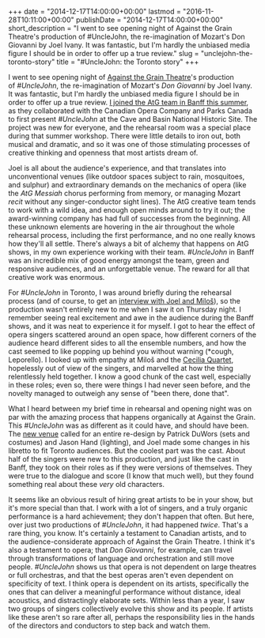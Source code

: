 +++
date = "2014-12-17T14:00:00+00:00"
lastmod = "2016-11-28T10:11:00+00:00"
publishDate = "2014-12-17T14:00:00+00:00"
short_description = "I went to see opening night of Against the Grain Theatre&#039;s production of #UncleJohn, the re-imagination of Mozart&#039;s Don Giovanni by Joel Ivany. It was fantastic, but I&#039;m hardly the unbiased media figure I should be in order to offer up a true review."
slug = "unclejohn-the-toronto-story"
title = "#UncleJohn: the Toronto story"
+++


I went to see opening night of <a href="http://againstthegraintheatre.com/" target="_blank">Against the Grain Theatre</a>'s production of&nbsp;<em>#UncleJohn</em>, the re-imagination of Mozart's&nbsp;<em>Don Giovanni</em>&nbsp;by Joel Ivany. It was fantastic, but I'm hardly the unbiased media figure I should be in order to offer up a true review. <a href="http://atg.schmopera.com/" target="_blank">I joined the AtG team in Banff this summer</a>, as they collaborated with the Canadian Opera Company and Parks Canada to first present <em>#UncleJohn&nbsp;</em>at the Cave and Basin National Historic Site. The project was new for everyone, and the rehearsal room was a special place during that summer workshop. There were little details to iron out, both musical and dramatic, and so it was one of those stimulating processes of creative thinking and openness that most artists dream of.<p></p><p>Joel is all about the audience's experience, and that translates into unconventional venues&nbsp;(like outdoor spaces subject to rain, mosquitoes, and sulphur) and extraordinary&nbsp;demands on the mechanics of opera (like the&nbsp;<em>AtG Messiah</em> chorus performing from memory, or managing&nbsp;Mozart <em>recit</em>&nbsp;without any singer-conductor sight lines). The AtG creative team tends to work with&nbsp;a wild idea, and enough open minds around to try it out;&nbsp;the award-winning company&nbsp;has had full of successes from the beginning. All these unknown elements are hovering in the air throughout the whole rehearsal process, including the first performance, and no one really knows how they'll all settle.&nbsp;There's always a bit of alchemy that happens on AtG shows, in my own experience working with their team.&nbsp;<em>#UncleJohn</em> in Banff was an incredible mix of good energy amongst the team, green and responsive audiences, and an unforgettable venue. The reward for all that creative work was enormous.</p><p><span data-sc-tag="[caption id=&quot;attachment_2320&quot; align=&quot;aligncenter&quot; width=&quot;1498&quot;][/caption]" class="sc-node sc-node-caption"></span></p><p>For <em>#UncleJohn</em>&nbsp;in Toronto, I was around briefly during the rehearsal process (and of course, to get an <a href="/unclejohn-in-toronto/" target="_blank">interview with Joel and&nbsp;Miloš</a>), so the production wasn't entirely new to me when I saw it on Thursday night.&nbsp;I remember seeing real excitement and awe in the audience during the Banff shows, and it was neat to experience it for myself. I got to hear the effect of opera singers scattered around an open space,&nbsp;how different corners of the audience heard different sides to all the ensemble numbers, and how the cast seemed to like popping up behind you without warning (*cough, Leporello). I looked up with empathy at&nbsp;Miloš and the <a href="http://againstthegraintheatre.com/artists/542c0d5d0082a2f920000018" target="_blank">Cecilia Quartet</a>, hopelessly out of view of the singers, and marvelled at how the thing relentlessly held together. I know a good chunk&nbsp;of the cast well, especially in these roles; even so, there were things I had never seen before, and the novelty managed to outweigh any sense of "been there, done that".</p><p>What I heard between my brief time in rehearsal and opening night was on par with the&nbsp;amazing process that happens organically at Against the Grain. This <em>#UncleJohn&nbsp;</em>was as different as it could have, and should have been. The <a href="http://www.thegreathall.ca/" target="_blank">new venue</a>&nbsp;called for an entire re-design by Patrick DuWors (sets and costumes) and Jason Hand (lighting), and Joel made some changes in his libretto to fit Toronto audiences. But the coolest part was the cast. About half of the singers were new to this production, and just like the cast in Banff, they took on their roles&nbsp;as&nbsp;if they were versions of themselves. They were true to the dialogue and score (I know that much well), but they found something real about these <em>very</em> old characters.</p><p><span data-sc-tag="[caption id=&quot;attachment_2323&quot; align=&quot;aligncenter&quot; width=&quot;1500&quot;][/caption]" class="sc-node sc-node-caption"></span></p><p>It seems like an obvious result of hiring great artists to be in your show, but it's more special than that. I work with a lot of singers, and a truly organic performance is a hard achievement; they don't happen that often. But here, over just two productions of&nbsp;<em>#UncleJohn</em>, it had happened&nbsp;<em>twice</em>. That's a rare thing, you know. It's certainly a testament to Canadian artists, and to the audience-considerate approach of Against the Grain Theatre. I think it's also a testament to opera; that&nbsp;<em>Don Giovanni</em>, for example, can travel through transformations of language and orchestration and still move people.&nbsp;<em>#UncleJohn</em> shows us that opera is not dependent on large theatres or full orchestras, and that the best operas aren't even dependent on specificity of text.&nbsp;I think opera is dependent on its artists, specifically the ones that can deliver a meaningful performance without distance, ideal acoustics, and distractingly elaborate sets. Within less than a year, I saw two groups of singers&nbsp;collectively evolve this show and its people.&nbsp;If artists like these aren't so rare after all, perhaps the responsibility lies in the hands of the directors and conductors to step back and watch them.</p>
